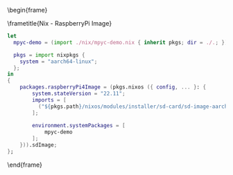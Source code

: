 
\begin{frame}

\frametitle{Nix - RaspberryPi Image}

```nix
let
  mpyc-demo = (import ./nix/mpyc-demo.nix { inherit pkgs; dir = ./.; });

  pkgs = import nixpkgs {
	system = "aarch64-linux";
  };
in
{
	packages.raspberryPi4Image = (pkgs.nixos ({ config, ... }: {
		system.stateVersion = "22.11";
		imports = [
		  ("${pkgs.path}/nixos/modules/installer/sd-card/sd-image-aarch64-installer.nix")
		];
		
		environment.systemPackages = [
			mpyc-demo
		];
	})).sdImage;
};
```

\end{frame}

